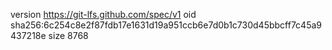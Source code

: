 version https://git-lfs.github.com/spec/v1
oid sha256:6c254c8e2f87fdb17e1631d19a951ccb6e7d0b1c730d45bbcff7c45a9437218e
size 8768
